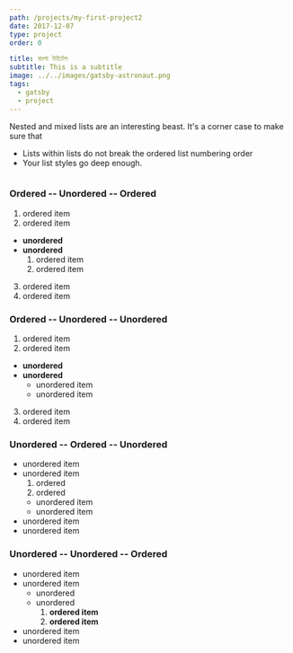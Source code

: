 ```yaml
---
path: /projects/my-first-project2
date: 2017-12-07
type: project
order: 0

title: বাংলা টাইটেল
subtitle: This is a subtitle
image: ../../images/gatsby-astronaut.png
tags:
  - gatsby
  - project
---
```


Nested and mixed lists are an interesting beast. It's a corner case to make sure that

* Lists within lists do not break the ordered list numbering order
* Your list styles go deep enough.

```
```

### Ordered -- Unordered -- Ordered

1. ordered item
2. ordered item 
  * **unordered**
  * **unordered** 
    1. ordered item
    2. ordered item
3. ordered item
4. ordered item

### Ordered -- Unordered -- Unordered

1. ordered item
2. ordered item 
  * **unordered**
  * **unordered** 
    * unordered item
    * unordered item
3. ordered item
4. ordered item

### Unordered -- Ordered -- Unordered

* unordered item
* unordered item 
  1. ordered
  2. ordered 
    * unordered item
    * unordered item
* unordered item
* unordered item

### Unordered -- Unordered -- Ordered

* unordered item
* unordered item 
  * unordered
  * unordered 
    1. **ordered item**
    2. **ordered item**
* unordered item
* unordered item